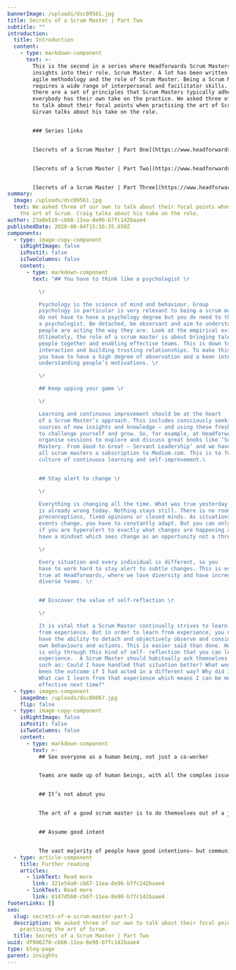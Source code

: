 ```yaml
---
bannerImage: /uploads/dsc09561.jpg
title: Secrets of a Scrum Master | Part Two
subtitle: ""
introduction:
  title: Introduction
  content:
    - type: markdown-component
      text: >-
        This is the second in a series where Headforwards Scrum Masters reveal
        insights into their role. Scrum Master. A lot has been written about
        agile methodology and the role of Scrum Master. Being a Scrum Master
        requires a wide range of interpersonal and facilitator skills. While
        there are a set of principles that Scrum Masters typically adhere to,
        everybody has their own take on the practice. We asked three of our own
        to talk about their focal points when practising the art of Scrum. Craig
        Girvan talks about his take on the role.


        ### Series links


        [Secrets of a Scrum Master | Part One](https://www.headforwards.com/insights/secrets-of-a-scrum-master-part-1/)


        [Secrets of a Scrum Master | Part Two](https://www.headforwards.com/insights/secrets-of-a-scrum-master-part-2/)


        [Secrets of a Scrum Master | Part Three](https://www.headforwards.com/insights/secrets-of-a-scrum-master-part-3/)
summary:
  image: /uploads/dsc09561.jpg
  text: We asked three of our own to talk about their focal points when practising
    the art of Scrum. Craig talks about his take on the role.
author: 23a8e510-cb68-11ea-8e96-b7fc142baae4
publishedDate: 2020-08-04T15:16:35.650Z
components:
  - type: image-copy-component
    isRightImage: false
    isPostit: false
    isTwoColumns: false
    content:
      - type: markdown-component
        text: "## You have to think like a psychologist \r

          \r

          Psychology is the science of mind and behaviour. Group
          psychology in particular is very relevant to being a scrum master. You
          do not have to have a psychology degree but you do need to think like
          a psychologist. Be detached, be observant and aim to understand why
          people are acting the way they are. Look at the empirical evidence.
          Ultimately, the role of a scrum master is about bringing talented
          people together and enabling effective teams. This is down to human
          interaction and building trusting relationships. To make this happen,
          you have to have a high degree of observation and a keen interest in
          understanding people’s motivations. \r

          \r

          ## Keep upping your game \r

          \r

          Learning and continuous improvement should be at the heart
          of a Scrum Master’s approach. This includes consciously seeking out
          sources of new insights and knowledge – and using these fresh insights
          to challenge yourself and grow. So, for example, at Headforwards we
          organise sessions to explore and discuss great books like ‘Scrum
          Mastery. From Good to Great – Servant Leadership’ and we have given
          all scrum masters a subscription to Medium.com. This is to foster a
          culture of continuous learning and self-improvement.\ 


          ## Stay alert to change \r

          \r

          Everything is changing all the time. What was true yesterday
          is already wrong today. Nothing stays still. There is no room for
          preconceptions, fixed opinions or closed minds. As situations and
          events change, you have to constantly adapt. But you can only do that
          if you are hyperalert to exactly what changes are happening and if you
          have a mindset which sees change as an opportunity not a threat.  \r

          \r

          Every situation and every individual is different, so you
          have to work hard to stay alert to subtle changes. This is especially
          true at Headforwards, where we love diversity and have incredibly
          diverse teams. \r


          ## Discover the value of self-reflection \r

          \r

          It is vital that a Scrum Master continually strives to learn
          from experience. But in order to learn from experience, you need to
          have the ability to detach and objectively observe and consider your
          own behaviours and actions. This is easier said than done. However, it
          is only through this kind of self- reflection that you can learn from
          experience.  A Scrum Master should habitually ask themselves questions
          such as: Could I have handled that situation better? What would have
          been the outcome if I had acted in a different way? Why did I do that?
          What can I learn from that experience which means I can be more
          effective next time?"
  - type: images-component
    imageOne: /uploads/dsc09867.jpg
    flip: false
  - type: image-copy-component
    isRightImage: false
    isPostit: false
    isTwoColumns: false
    content:
      - type: markdown-component
        text: >-
          ## See everyone as a human being, not just a co-worker


          Teams are made up of human beings, with all the complex issues we all have to deal with in our everyday lives – sometimes joyous, sometimes stressful or traumatic. Work is only part of the whole for anyone. And you can only really get the best out of someone in a work environment if you are also conscious of and sensitive to the myriad of other factors that may be influencing them or having an impact on their performance. Allow the humans to come to work, not just the professional facade.  As a Scrum Master you should take an interest in the whole person, not only their work persona. A Scrum Master should see their role as helping everyone in their team to live their best life – not just deliver work. That way, they will bring out the best in everyone.


          ## It’s not about you


          The art of a good scrum master is to do themselves out of a job. It is about being the catalyst that empowers your team to perform at its best. There is no place for ego. Do not fall into the trap of telling people what to do. Ask open-ended questions. Encourage people to think for themselves. 


          ## Assume good intent


          The vast majority of people have good intentions– but communications are fallible. It is always far too easy to misinterpret what someone means and see it as being negative, critical or threatening, when in fact that was not what they intended. This is especially true in communications such as texts and emails. One simple way of avoiding this trap is to always assume that someone has positive intentions in what they are saying or doing. OK, they may not be executing it in the best possible way – but if you remind yourself that their intentions are good, this will stop you going off on a negative spiral and it will mean that you can focus on the positive.
  - type: article-component
    title: Further reading
    articles:
      - linkText: Read more
        link: 321e54a0-cb67-11ea-8e96-b7fc142baae4
      - linkText: Read more
        link: 8147d560-cb67-11ea-8e96-b7fc142baae4
footerLinks: []
seo:
  slug: secrets-of-a-scrum-master-part-2
  description: We asked three of our own to talk about their focal points when
    practising the art of Scrum.
  title: Secrets of a Scrum Master | Part Two
uuid: df986270-cb66-11ea-8e96-b7fc142baae4
type: blog-page
parent: insights
---
```

